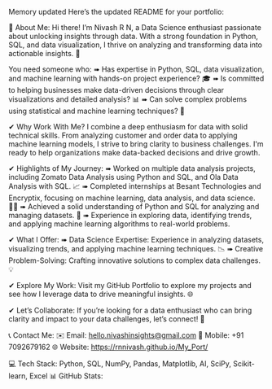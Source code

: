 
Memory updated
Here’s the updated README for your portfolio:

💫 About Me:
Hi there! I’m Nivash R N, a Data Science enthusiast passionate about unlocking insights through data. With a strong foundation in Python, SQL, and data visualization, I thrive on analyzing and transforming data into actionable insights. 🌟

You need someone who: ➠ Has expertise in Python, SQL, data visualization, and machine learning with hands-on project experience? 🎓
➠ Is committed to helping businesses make data-driven decisions through clear visualizations and detailed analysis? 📊
➠ Can solve complex problems using statistical and machine learning techniques? 🧠

✔ Why Work With Me?
I combine a deep enthusiasm for data with solid technical skills. From analyzing customer and order data to applying machine learning models, I strive to bring clarity to business challenges. I'm ready to help organizations make data-backed decisions and drive growth.

✔ Highlights of My Journey:
➠ Worked on multiple data analysis projects, including Zomato Data Analysis using Python and SQL, and Ola Data Analysis with SQL. 📈
➠ Completed internships at Besant Technologies and Encryptix, focusing on machine learning, data analysis, and data science. 🧑‍💻
➠ Achieved a solid understanding of Python and SQL for analyzing and managing datasets. 🔎
➠ Experience in exploring data, identifying trends, and applying machine learning algorithms to real-world problems.

✔ What I Offer:
➠ Data Science Expertise: Experience in analyzing datasets, visualizing trends, and applying machine learning techniques. 📉
➠ Creative Problem-Solving: Crafting innovative solutions to complex data challenges. 💡

✔ Explore My Work:
Visit my GitHub Portfolio to explore my projects and see how I leverage data to drive meaningful insights. 🌐

✔ Let’s Collaborate:
If you’re looking for a data enthusiast who can bring clarity and impact to your data challenges, let’s connect! 🤝

📞 Contact Me:
✉️ Email: hello.nivashinsights@gmail.com
📱 Mobile: +91 7092679162
🌐 Website: https://rnnivash.github.io/My_Port/

💻 Tech Stack:
Python, SQL, NumPy, Pandas, Matplotlib, AI, SciPy, Scikit-learn, Excel
📊 GitHub Stats:
